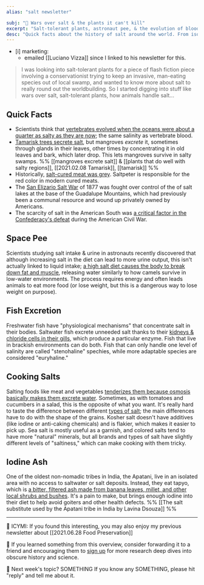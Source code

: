 ```yaml
---
alias: "salt newsletter"

subj: "📗 Wars over salt & the plants it can't kill"
excerpt: "Salt-tolerant plants, astronaut pee, & the evolution of blood" 
desc: "Quick facts about the history of salt around the world. From isolated tribes in India to the American Civil War."
---
```

- [i] marketing: 
  - emailed [[Luciano Vizza]] since I linked to his newsletter for this. 

> I was looking into salt-tolerant plants for a piece of flash fiction piece involving a conservationist trying to keep an invasive, man-eating species out of local swamp, and wanted to know more about salt to really round out the worldbuilding. So I started digging into stuff like wars over salt, salt-tolerant plants, how animals handle salt... 

## Quick Facts
 
- Scientists think that [vertebrates evolved when the oceans were about a quarter as salty as they are now](https://www.scientificamerican.com/article/why-do-some-fish-normally/); the same salinity as vertebrate blood. 
- [Tamarisk trees secrete salt](), but mangroves _excrete_ it, sometimes through glands in their leaves, other times by concentrating it in old leaves and bark, which later drop. This lets mangroves survive in salty swamps. %% [[mangroves excrete salt]] & [[plants that do well with salty regions]], [[2021.02.08 Tamarisk]], [[tamarisk]] %%
- Historically, [salt-cured meat was grey](https://nchfp.uga.edu/publications/nchfp/lit_rev/cure_smoke_cure.html). Saltpeter is responsible for the red color in modern cured meats. 
- The [San Elizario Salt War](https://www.nps.gov/gumo/learn/historyculture/saltwar.htm) of 1877 was fought over control of the of salt lakes at the base of the Guadalupe Mountains, which had previously been a communal resource and wound up privately owned by Americans. 
- The scarcity of salt in the American South was [a critical factor in the Confederacy's defeat](https://www.atlasobscura.com/articles/civil-war-salt) during the American Civil War.

## Space Pee

Scientists studying salt intake & urine in astronauts recently discovered that although increasing salt in the diet can lead to more urine output, this isn't actually linked to liquid intake; [a high salt diet causes the body to break down fat and muscle](https://www.nytimes.com/2017/05/08/health/salt-health-effects.html), releasing water similarly to how camels survive in low-water environments. The process requires energy and often leads animals to eat more food (or lose weight, but this is a dangerous way to lose weight on purpose). 


## Fish Excretion

Freshwater fish have "physiological mechanisms" that concentrate salt in their bodies. Saltwater fish excrete unneeded salt thanks to their [kidneys & chloride cells in their gills](https://www.scientificamerican.com/article/why-do-some-fish-normally/), which produce a particular enzyme. Fish that live in brackish environments can do both. Fish that can only handle one level of salinity are called "stenohaline" spechies, while more adaptable species are considered "euryhaline."

## Cooking Salts

Salting foods like meat and vegetables [tenderizes them because osmosis basically makes them excrete water](https://www.saltsearsavor.com/blog/salts-effect-on-vegetables). Sometimes, as with tomatoes and cucumbers in a salad, this is the opposite of what you want. It's really hard to taste the difference between different [types of salt](https://www.saltsearsavor.com/blog/salt-types); the main differences have to do with the shape of the grains. Kosher salt doesn't have additives (like iodine or anti-caking chemicals) and is flakier, which makes it easier to pick up.  Sea salt is mostly useful as a garnish, and colored salts tend to have more "natural" minerals, but all brands and types of salt have slightly different levels of "saltiness," which can make cooking with them tricky. 

## Iodine Ash

One of the oldest non-nomadic tribes in India, the Apatani, live in an isolated area with no access to saltwater or salt deposits. Instead, they eat tapyo, which is [a bitter, filtered ash made from banana leaves, millet, and other local shrubs and bushes](https://atlasobscura.com/articles/does-everyone-use-salt). It's a pain to make, but brings enough iodine into their diet to help avoid goiters and other health defects. %% [[The salt substitute used by the Apatani tribe in India by Lavina Dsouza]] %%



- - -  

📗 ICYMI: If you found this interesting, you may also enjoy my previous newsletter about [[2021.06.28 Food Preservation]]

💚 If you learned something from this overview, consider forwarding it to a friend and encouraging them to [sign up](https://newsletter.eleanorkonik.com/membership/) for more research deep dives into obscure history and science. 

📅 Next week's topic? SOMETHING If you know any SOMETHING, please hit "reply" and tell me about it. 